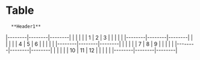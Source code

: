 


# Table



      **Header1**

|--------|--------|--------|
|        |        |        |
|   1    |    2   |    3   |
|        |        |        |
|--------|--------|--------|
|        |        |        |
|   4    |    5   |    6   |
|        |        |        |
|--------|--------|--------|
|        |        |        |
|   7    |    8   |    9   |
|        |        |        |
|--------|--------|--------|
|        |        |        |
|   10   |    11  |   12   |
|        |        |        |
|--------|--------|--------|







